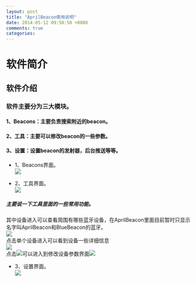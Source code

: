 ```yaml
---
layout: post
title: "AprilBeacon使用说明"
date: 2014-05-12 09:50:58 +0800
comments: true
categories: 
---
```


# 软件简介
## 软件介绍
### 软件主要分为三大模块。 
#### 1、Beacons：主要负责搜索附近的beacon。
#### 2、工具：主要可以修改beacon的一些参数。 
#### 3、设置：设置beacon的发射器，后台推送等等。
- 1、Beacons界面。  
 ![](http://www.markss.cn/images/AprilBeacon/beacons.png)  

- 2、工具界面。  
 ![](http://www.markss.cn/images/AprilBeacon/tools.png)  
 ##### 主要说一下工具里面的一些常用功能。  
 其中设备进入可以查看周围有哪些蓝牙设备，在AprilBeacon里面目前暂时只显示名字叫AprilBeacon和BlueBeacon的蓝牙。  
 ![](http://www.markss.cn/images/AprilBeacon/tools-devices.png)  
 点击单个设备进入可以看到设备一些详细信息  
 ![](http://www.markss.cn/images/AprilBeacon/devices-detail.png)  
 点击![](http://www.markss.cn/images/Aprilbeacon/device-modified-button.png)可以进入到修改设备参数界面![](http://www.markss.cn/images/aprilbeacon/tools-device-modifiy.png)
 
 
   
- 3、设置界面。  
 ![](http://www.markss.cn/images/AprilBeacon/setting.png)
  
